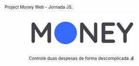 Project Money Web - Jornada JS.

<p align="center">
  <img src="https://github.com/devpoint-oficial/money-web/blob/master/src/assets/logo.png" width: "160">
</p>

<p align="center">
  Controle duas despesas de forma descomplicada 💰
</p>
